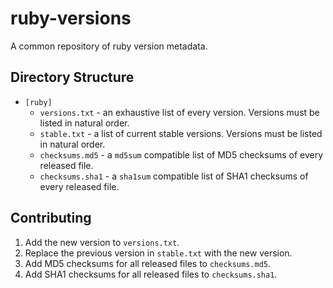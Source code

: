 # ruby-versions

A common repository of ruby version metadata.

## Directory Structure

* `[ruby]`
  * `versions.txt` - an exhaustive list of every version. Versions must be
    listed in natural order.
  * `stable.txt` - a list of current stable versions. Versions must be listed
    in natural order.
  * `checksums.md5` - a `md5sum` compatible list of MD5 checksums of every
    released file.
  * `checksums.sha1` - a `sha1sum` compatible list of SHA1 checksums of every
    released file.

## Contributing

1. Add the new version to `versions.txt`.
2. Replace the previous version in `stable.txt` with the new version.
3. Add MD5 checksums for all released files to `checksums.md5`.
4. Add SHA1 checksums for all released files to `checksums.sha1`.
